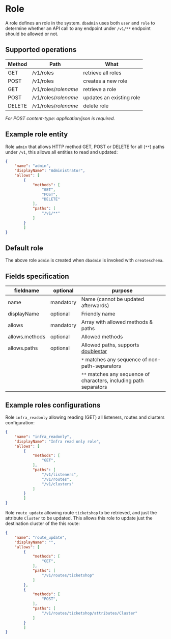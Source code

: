# Role

A role defines an role in the system. `dbadmin` uses both `user` and `role` to determine whether an API call to any endpoint under `/v1/**` endpoint should be allowed or not.

## Supported operations

| Method | Path                 | What                     |
| ------ | -------------------- | ------------------------ |
| GET    | /v1/roles            | retrieve all roles       |
| POST   | /v1/roles            | creates a new role       |
| GET    | /v1/roles/_rolename_ | retrieve a role          |
| POST   | /v1/roles/_rolename_ | updates an existing role |
| DELETE | /v1/roles/_rolename_ | delete role              |

_For POST content-type: application/json is required._

## Example role entity

Role `admin` that allows HTTP method GET, POST or DELETE for all (`**`) paths under `/v1`, this allows all entities to read and updated:

```json
{
    "name": "admin",
    "displayName": "Administrator",
    "allows": [
        {
            "methods": [
                "GET",
                "POST",
                "DELETE"
            ],
            "paths": [
                "/v1/**"
            ]
        }
        ]
}
```

## Default role

The above role `admin` is created when `dbadmin` is invoked with `createschema`.

## Fields specification

| fieldname      | optional  | purpose                                                                              |
| -------------- | --------- | ------------------------------------------------------------------------------------ |
| name           | mandatory | Name (cannot be updated afterwards)                                                  |
| displayName    | optional  | Friendly name                                                                        |
| allows         | mandatory | Array with allowed methods & paths                                                   |
| allows.methods | optional  | Allowed methods                                                                      |
| allows.paths   | optional  | Allowed paths, supports [doublestar](https://github.com/bmatcuk/doublestar#patterns) |
|                |           | `*` matches any sequence of non-path-separators                                      |
|                |           | `**` matches any sequence of characters, including path separators                   |

## Example roles configurations

Role `infra_readonly` allowing reading (GET) all listeners, routes and clusters configuration:

```json
{
    "name": "infra_readonly",
    "displayName": "Infra read only role",
    "allows": [
        {
            "methods": [
                "GET",
            ],
            "paths": [
                "/v1/listeners",
                "/v1/routes",
                "/v1/clusters"
            ]
        }
        ]
}
```

Role `route_update` allowing route `ticketshop` to be retrieved, and just the attribute `Cluster` to be updated.
This allows this role to update just the destination cluster of the this route:

```json
{
    "name": "route_update",
    "displayName": "",
    "allows": [
        {
            "methods": [
                "GET",
            ],
            "paths": [
                "/v1/routes/ticketshop"
            ]
        },
        {
            "methods": [
                "POST",
            ],
            "paths": [
                "/v1/routes/ticketshop/attributes/Cluster"
            ]
        }
        ]
}
```
